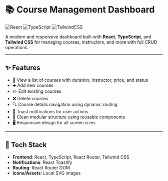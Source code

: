 # 📚 Course Management Dashboard

![React](https://img.shields.io/badge/React-18.x-61DAFB?style=for-the-badge&logo=react)
![TypeScript](https://img.shields.io/badge/TypeScript-4.x-3178C6?style=for-the-badge&logo=typescript)
![TailwindCSS](https://img.shields.io/badge/TailwindCSS-3.x-06B6D4?style=for-the-badge&logo=tailwindcss)


A modern and responsive dashboard built with **React**, **TypeScript**, and **Tailwind CSS** for managing courses, instructors, and more with full CRUD operations.

---

## ✨ Features

- 📄 View a list of courses with duration, instructor, price, and status
- ➕ Add new courses
- ✏️ Edit existing courses
- ❌ Delete courses 
- 🔍 Course details navigation using dynamic routing
- 🔔 Toast notifications for user actions
- 🧩 Clean modular structure using reusable components
- 🖥 Responsive design for all screen sizes

---

## 🚀 Tech Stack

- **Frontend**: React, TypeScript, React Router, Tailwind CSS
- **Notifications**: React Toastify
- **Routing**: React Router DOM
- **Icons/Assets**: Local SVG images
